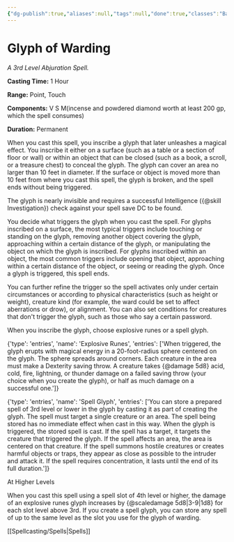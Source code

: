 ```yaml
---
{"dg-publish":true,"aliases":null,"tags":null,"done":true,"classes":"Bard, Cleric, Wizard, Artificer,","spellLevel":3,"school":"Abjuration","source":"PHB","permalink":"/spells/glyph-of-warding/","dgHomeLink":false,"dgPassFrontmatter":true}
---
```


# Glyph of Warding
*A 3rd Level Abjuration Spell.*

**Casting Time:** 1 Hour

**Range:** Point, Touch

**Components:** V S M(incense and powdered diamond worth at least 200 gp, which the spell consumes)

**Duration:** Permanent

When you cast this spell, you inscribe a glyph that later unleashes a magical effect. You inscribe it either on a surface (such as a table or a section of floor or wall) or within an object that can be closed (such as a book, a scroll, or a treasure chest) to conceal the glyph. The glyph can cover an area no larger than 10 feet in diameter. If the surface or object is moved more than 10 feet from where you cast this spell, the glyph is broken, and the spell ends without being triggered.



The glyph is nearly invisible and requires a successful Intelligence ({@skill Investigation}) check against your spell save DC to be found.



You decide what triggers the glyph when you cast the spell. For glyphs inscribed on a surface, the most typical triggers include touching or standing on the glyph, removing another object covering the glyph, approaching within a certain distance of the glyph, or manipulating the object on which the glyph is inscribed. For glyphs inscribed within an object, the most common triggers include opening that object, approaching within a certain distance of the object, or seeing or reading the glyph. Once a glyph is triggered, this spell ends.



You can further refine the trigger so the spell activates only under certain circumstances or according to physical characteristics (such as height or weight), creature kind (for example, the ward could be set to affect aberrations or drow), or alignment. You can also set conditions for creatures that don't trigger the glyph, such as those who say a certain password.



When you inscribe the glyph, choose explosive runes or a spell glyph.



{'type': 'entries', 'name': 'Explosive Runes', 'entries': ['When triggered, the glyph erupts with magical energy in a 20-foot-radius sphere centered on the glyph. The sphere spreads around corners. Each creature in the area must make a Dexterity saving throw. A creature takes {@damage 5d8} acid, cold, fire, lightning, or thunder damage on a failed saving throw (your choice when you create the glyph), or half as much damage on a successful one.']}



{'type': 'entries', 'name': 'Spell Glyph', 'entries': ['You can store a prepared spell of 3rd level or lower in the glyph by casting it as part of creating the glyph. The spell must target a single creature or an area. The spell being stored has no immediate effect when cast in this way. When the glyph is triggered, the stored spell is cast. If the spell has a target, it targets the creature that triggered the glyph. If the spell affects an area, the area is centered on that creature. If the spell summons hostile creatures or creates harmful objects or traps, they appear as close as possible to the intruder and attack it. If the spell requires concentration, it lasts until the end of its full duration.']}

At Higher Levels

When you cast this spell using a spell slot of 4th level or higher, the damage of an explosive runes glyph increases by {@scaledamage 5d8|3-9|1d8} for each slot level above 3rd. If you create a spell glyph, you can store any spell of up to the same level as the slot you use for the glyph of warding.

[[Spellcasting/Spells|Spells]]